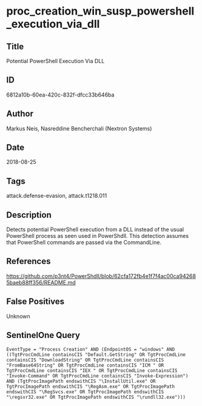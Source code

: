 # proc_creation_win_susp_powershell_execution_via_dll

## Title
Potential PowerShell Execution Via DLL

## ID
6812a10b-60ea-420c-832f-dfcc33b646ba

## Author
Markus Neis, Nasreddine Bencherchali (Nextron Systems)

## Date
2018-08-25

## Tags
attack.defense-evasion, attack.t1218.011

## Description
Detects potential PowerShell execution from a DLL instead of the usual PowerShell process as seen used in PowerShdll.
This detection assumes that PowerShell commands are passed via the CommandLine.


## References
https://github.com/p3nt4/PowerShdll/blob/62cfa172fb4e1f7f4ac00ca942685baeb88ff356/README.md

## False Positives
Unknown

## SentinelOne Query
```
EventType = "Process Creation" AND (EndpointOS = "windows" AND ((TgtProcCmdLine containsCIS "Default.GetString" OR TgtProcCmdLine containsCIS "DownloadString" OR TgtProcCmdLine containsCIS "FromBase64String" OR TgtProcCmdLine containsCIS "ICM " OR TgtProcCmdLine containsCIS "IEX " OR TgtProcCmdLine containsCIS "Invoke-Command" OR TgtProcCmdLine containsCIS "Invoke-Expression") AND (TgtProcImagePath endswithCIS "\InstallUtil.exe" OR TgtProcImagePath endswithCIS "\RegAsm.exe" OR TgtProcImagePath endswithCIS "\RegSvcs.exe" OR TgtProcImagePath endswithCIS "\regsvr32.exe" OR TgtProcImagePath endswithCIS "\rundll32.exe")))

```